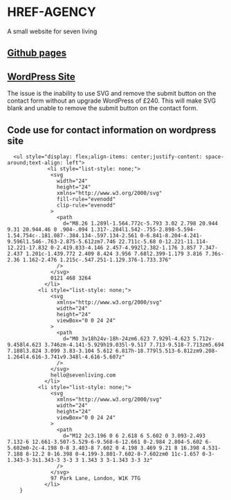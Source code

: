 # HREF-AGENCY



A small website for seven living

 ## [Github pages](https://harmonykerry.github.io/HREF-AGENCY/) 

## [WordPress Site](https://worksite44.wordpress.com/)
The issue is the inability to use SVG and remove the submit button on the contact form without an upgrade WordPress of £240.
This will make SVG blank and unable to remove the submit button on the contact form. 

## Code use for contact information on wordpress site

```
  <ul style="display: flex;align-items: center;justify-content: space-around;text-align: left">
             <li style="list-style: none;">
              <svg
                width="24"
                height="24"
                xmlns="http://www.w3.org/2000/svg"
                fill-rule="evenodd"
                clip-rule="evenodd"
              >
                <path
                  d="M8.26 1.289l-1.564.772c-5.793 3.02 2.798 20.944 9.31 20.944.46 0 .904-.094 1.317-.284l1.542-.755-2.898-5.594-1.54.754c-.181.087-.384.134-.597.134-2.561 0-6.841-8.204-4.241-9.596l1.546-.763-2.875-5.612zm7.746 22.711c-5.68 0-12.221-11.114-12.221-17.832 0-2.419.833-4.146 2.457-4.992l2.382-1.176 3.857 7.347-2.437 1.201c-1.439.772 2.409 8.424 3.956 7.68l2.399-1.179 3.816 7.36s-2.36 1.162-2.476 1.215c-.547.251-1.129.376-1.733.376"
                />
              </svg>
              0121 468 3264
            </li>
          <li style="list-style: none;">
              <svg
                xmlns="http://www.w3.org/2000/svg"
                width="24"
                height="24"
                viewBox="0 0 24 24"
              >
                <path
                  d="M0 3v18h24v-18h-24zm6.623 7.929l-4.623 5.712v-9.458l4.623 3.746zm-4.141-5.929h19.035l-9.517 7.713-9.518-7.713zm5.694 7.188l3.824 3.099 3.83-3.104 5.612 6.817h-18.779l5.513-6.812zm9.208-1.264l4.616-3.741v9.348l-4.616-5.607z"
                />
              </svg>
              hello@sevenliving.com
            </li>
          <li style="list-style: none;">
              <svg
                xmlns="http://www.w3.org/2000/svg"
                width="24"
                height="24"
                viewBox="0 0 24 24"
              >
                <path
                  d="M12 2c3.196 0 6 2.618 6 5.602 0 3.093-2.493 7.132-6 12.661-3.507-5.529-6-9.568-6-12.661 0-2.984 2.804-5.602 6-5.602m0-2c-4.198 0-8 3.403-8 7.602 0 4.198 3.469 9.21 8 16.398 4.531-7.188 8-12.2 8-16.398 0-4.199-3.801-7.602-8-7.602zm0 11c-1.657 0-3-1.343-3-3s1.343-3 3-3 3 1.343 3 3-1.343 3-3 3z"
                />
              </svg>
              97 Park Lane, London, W1K 7TG
            </li>
    }
```

